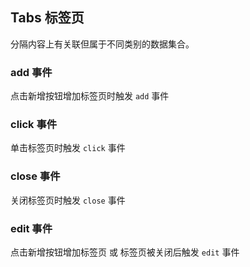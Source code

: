 <div class="demo-header">
<p class="overviewicon">
  <span class="wapi-container-tab"/>
</p>

## Tabs 标签页

<nova-uxlink widget-name="Tabs"></nova-uxlink>

分隔内容上有关联但属于不同类别的数据集合。
</div>

### add 事件

点击新增按钮增加标签页时触发 `add` 事件

<nova-demo-view link="tabs/tabs-events-add"></nova-demo-view>

### click 事件

单击标签页时触发 `click` 事件

<nova-demo-view link="tabs/tabs-events-click"></nova-demo-view>

### close 事件

关闭标签页时触发 `close` 事件

<nova-demo-view link="tabs/tabs-events-close"></nova-demo-view>

### edit 事件

点击新增按钮增加标签页 或 标签页被关闭后触发 `edit` 事件

<nova-demo-view link="tabs/tabs-events-edit"></nova-demo-view>

<br>
